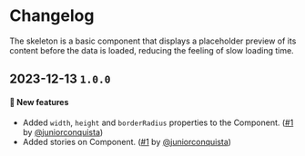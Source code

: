 # Changelog

The skeleton is a basic component that displays a placeholder preview of its content before the data is loaded, reducing the feeling of slow loading time.

## 2023-12-13 `1.0.0`

#### 🎉 New features

- Added `width`, `height` and `borderRadius` properties to the Component. ([#1](https://github.com/juniorconquista/boilerplate-design-system/pull/1) by [@juniorconquista](https://github.com/juniorconquista))
- Added stories on Component. ([#1](https://github.com/juniorconquista/boilerplate-design-system/pull/1) by [@juniorconquista](https://github.com/juniorconquista))

<!-- #### 🛠 Breaking changes -->

<!-- #### 📚 3rd party library updates -->

<!-- #### 🎉 New features -->

<!-- #### 🐛 Bug fixes -->

<!-- #### 💡 Others -->
